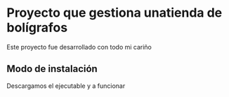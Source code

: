 ﻿# Proyecto que gestiona unatienda de bolígrafos
Este proyecto fue desarrollado con todo mi cariño

## Modo de instalación
Descargamos el ejecutable y a funcionar

